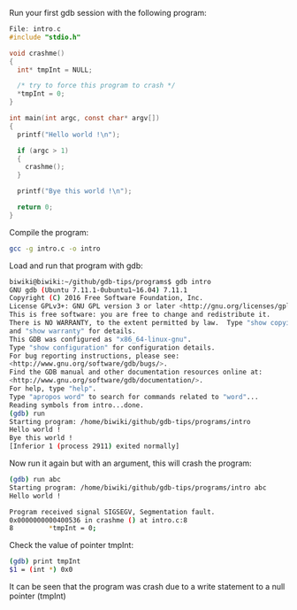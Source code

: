 Run your first gdb session with the following program:

```C
File: intro.c
#include "stdio.h"

void crashme()
{
  int* tmpInt = NULL;

  /* try to force this program to crash */
  *tmpInt = 0;
}

int main(int argc, const char* argv[])
{
  printf("Hello world !\n");

  if (argc > 1)
  {
    crashme();
  }

  printf("Bye this world !\n");

  return 0;
}
```

Compile the program:
```bash
gcc -g intro.c -o intro
```

Load and run that program with gdb:
```bash
biwiki@biwiki:~/github/gdb-tips/programs$ gdb intro
GNU gdb (Ubuntu 7.11.1-0ubuntu1~16.04) 7.11.1
Copyright (C) 2016 Free Software Foundation, Inc.
License GPLv3+: GNU GPL version 3 or later <http://gnu.org/licenses/gpl.html>
This is free software: you are free to change and redistribute it.
There is NO WARRANTY, to the extent permitted by law.  Type "show copying"
and "show warranty" for details.
This GDB was configured as "x86_64-linux-gnu".
Type "show configuration" for configuration details.
For bug reporting instructions, please see:
<http://www.gnu.org/software/gdb/bugs/>.
Find the GDB manual and other documentation resources online at:
<http://www.gnu.org/software/gdb/documentation/>.
For help, type "help".
Type "apropos word" to search for commands related to "word"...
Reading symbols from intro...done.
(gdb) run
Starting program: /home/biwiki/github/gdb-tips/programs/intro
Hello world !
Bye this world !
[Inferior 1 (process 2911) exited normally]
```

Now run it again but with an argument, this will crash the program:
```bash
(gdb) run abc
Starting program: /home/biwiki/github/gdb-tips/programs/intro abc
Hello world !

Program received signal SIGSEGV, Segmentation fault.
0x0000000000400536 in crashme () at intro.c:8
8         *tmpInt = 0;
```

Check the value of pointer tmpInt:
```bash
(gdb) print tmpInt
$1 = (int *) 0x0
```

It can be seen that the program was crash due to a write statement to a null pointer (tmpInt)
